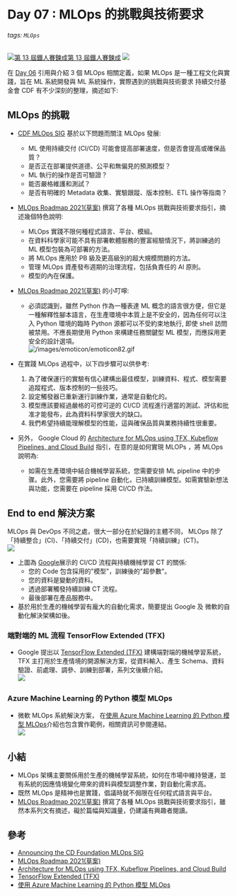 # Day 07 : MLOps 的挑戰與技術要求

###### tags: `MLOps`
[![](https://d1dwq032kyr03c.cloudfront.net/images/ironman_sticker/13/ai-and-data.png?sticker "第 13 屆鐵人賽鍊成")第 13 屆鐵人賽鍊成](https://ithelp.ithome.com.tw/users/20121130/ironman/4015)
[![](https://img.shields.io/badge/iThome%E9%90%B5%E4%BA%BA%E8%B3%BD2021-%E5%A8%81%E5%88%A9%E6%96%AF-blue)](https://ithelp.ithome.com.tw/articles/10260599)


在 [Day 06](https://ithelp.ithome.com.tw/articles/10260304) 引用與介紹 3 個 MLOps 相關定義，如果 MLOps 是一種工程文化與實踐，旨在 ML 系統開發與 ML 系統操作，實際遇到的挑戰與技術要求 持續交付基金會 CDF 有不少深刻的整理，摘述如下:

MLOps 的挑戰
---------

-   [CDF MLOps SIG](https://cd.foundation/blog/2020/02/11/announcing-the-cd-foundation-mlops-sig/) 基於以下問題而關注 MLOps 發展:
    
    -   ML 使用持續交付 (CI/CD) 可能會提高部署速度，但是否會提高或確保品質？
    -   是否正在部署提供道德、公平和無偏見的預測模型？
    -   ML 執行的操作是否可驗證？
    -   能否嚴格維護和測試？
    -   是否有明確的 Metadata 收集、實驗跟蹤、版本控制、ETL 操作等指南？
-   [MLOps Roadmap 2021(草案)](https://github.com/cdfoundation/sig-mlops/blob/master/roadmap/2021/MLOpsRoadmap2021.md#what-is-mlops-not) 撰寫了各種 MLOps 挑戰與技術要求指引，摘述幾個特色說明:
    
    -   MLOps 實踐不限何種程式語言、平台、模組。
    -   在資料科學家可能不具有部署軟體服務的豐富經驗情況下，將訓練過的 ML 模型包裝為可部署的方法。
    -   將 MLOps 應用於 PB 級及更高級別的超大規模問題的方法。
    -   管理 MLOps 資產發布週期的治理流程，包括負責任的 AI 原則。
    -   模型的內在保護。
-   [MLOps Roadmap 2021(草案)](https://github.com/cdfoundation/sig-mlops/blob/master/roadmap/2021/MLOpsRoadmap2021.md#what-is-mlops-not) 的小叮嚀:
    
    -   必須認識到，雖然 Python 作為一種表達 ML 概念的語言很方便，但它是一種解釋性腳本語言，在生產環境中本質上是不安全的，因為任何可以注入 Python 環境的臨時 Python 源都可以不受約束地執行, 即使 shell 訪問被禁用。不應長期使用 Python 來構建任務關鍵型 ML 模型，而應採用更安全的設計選項。  
        ![/images/emoticon/emoticon82.gif](https://ithelp.ithome.com.tw/images/emoticon/emoticon82.gif)
-   在實踐 MLOps 過程中，以下四步驟可以供參考:
    
    1.  為了確保運行的實驗有信心建構出最佳模型，訓練資料、程式、模型需要追蹤程式、版本控制的一些技巧。
    2.  設定觸發器已重新運行訓練作業，通常是自動化的。
    3.  模型應該要經過嚴格的可控可逆的 CI/CD 流程進行適當的測試、評估和批准才能發布，此為資料科學家很大的缺口。
    4.  我們希望持續能理解模型的性能，這與確保品質與業務持續性很重要。
-   另外， Google Cloud 的 [Architecture for MLOps using TFX, Kubeflow Pipelines, and Cloud Build](https://cloud.google.com/architecture/architecture-for-mlops-using-tfx-kubeflow-pipelines-and-cloud-build) 指引，在意的是如何實現 MLOPs ，將 MLOps 說明為:
    
    -   如需在生產環境中結合機械學習系統，您需要安排 ML pipeline 中的步骤。此外，您需要將 pipeline 自動化，已持續訓練模型。如需實驗新想法與功能，您需要在 pipeline 採用 CI/CD 作法。

End to end 解決方案
---------------

MLOps 與 DevOps 不同之處，很大一部分在於紀錄的主體不同， MLOps 除了「持續整合」(CI)、「持續交付」(CD)，也需要實現「持續訓練」(CT)。  
![](https://i.imgur.com/LTotwUm.png)

-   上圖為 [Google](https://cloud.google.com/architecture/architecture-for-mlops-using-tfx-kubeflow-pipelines-and-cloud-build)展示的 CI/CD 流程與持續機械學習 CT 的關係:
    -   您的 Code 包含採用的"模型"，訓練後的"超參數"。
    -   您的資料是變動的資料。
    -   透過部署觸發持續訓練 CT 流程。
    -   最後部署在產品服務中。
-   基於用於生產的機械學習有龐大的自動化需求，簡要提出 Google 及 微軟的自動化解決架構如後。

### 端對端的 ML 流程 TensorFlow Extended (TFX)

-   Google 提出以 [TensorFlow Extended (TFX)](https://www.tensorflow.org/tfx?hl=zh-tw) 建構端對端的機械學習系統， TFX 主打用於生產情境的開源解決方案，從資料輸入、產生 Schema、資料驗證、前處理、調參、訓練到部署，系列文後續介紹。  
    ![](https://i.imgur.com/F6Ad1e0.png)

### Azure Machine Learning 的 Python 模型 MLOps

-   微軟 MLOps 系統解決方案， 在[使用 Azure Machine Learning 的 Python 模型 MLOps](https://docs.microsoft.com/zh-tw/azure/architecture/reference-architectures/ai/mlops-python)介紹也包含實作範例，相關資訊可參閱連結。  
    ![](https://i.imgur.com/xRrE2FN.png)

小結
--

-   MLOps 架構主要關係用於生產的機械學習系統，如何在市場中維持營運，並有系統的因應情境變化帶來的資料與模型調整作業，對自動化需求高。
-   既然 MLOps 是精神也是實踐，倡議時就不侷限在任何程式語言與平台。
-   [MLOps Roadmap 2021(草案)](https://github.com/cdfoundation/sig-mlops/blob/master/roadmap/2021/MLOpsRoadmap2021.md) 撰寫了各種 MLOps 挑戰與技術要求指引，雖然本系列文有摘述，礙於篇幅與知識量，仍建議有興趣者閱讀。

參考
--

-   [Announcing the CD Foundation MLOps SIG](https://cd.foundation/blog/2020/02/11/announcing-the-cd-foundation-mlops-sig/)
-   [MLOps Roadmap 2021(草案)](https://github.com/cdfoundation/sig-mlops/blob/master/roadmap/2021/MLOpsRoadmap2021.md)
-   [Architecture for MLOps using TFX, Kubeflow Pipelines, and Cloud Build](https://cloud.google.com/architecture/architecture-for-mlops-using-tfx-kubeflow-pipelines-and-cloud-build)
-   [TensorFlow Extended (TFX)](https://www.tensorflow.org/tfx?hl=zh-tw)
-   [使用 Azure Machine Learning 的 Python 模型 MLOps](https://docs.microsoft.com/zh-tw/azure/architecture/reference-architectures/ai/mlops-python)
